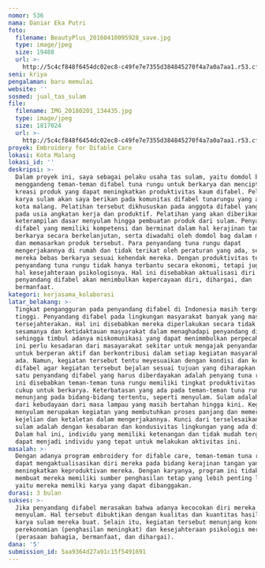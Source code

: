 ```yaml
---
nomor: 536
nama: Daniar Eka Putri
foto:
  filename: BeautyPlus_20160410095928_save.jpg
  type: image/jpeg
  size: 19488
  url: >-
    http://5c4cf848f6454dc02ec8-c49fe7e7355d384845270f4a7a0a7aa1.r53.cf2.rackcdn.com/e5de165d-d3b9-4e83-8610-4bb67120bceb/BeautyPlus_20160410095928_save.jpg
seni: kriya
pengalaman: baru memulai
website: ''
sosmed: jual_tas_sulam
file:
  filename: IMG_20180201_134435.jpg
  type: image/jpeg
  size: 1817024
  url: >-
    http://5c4cf848f6454dc02ec8-c49fe7e7355d384845270f4a7a0a7aa1.r53.cf2.rackcdn.com/20e9041c-bfc6-4621-a1a1-38a714773c73/IMG_20180201_134435.jpg
proyek: Embroidery for Difable Care
lokasi: Kota Malang
lokasi_id: ''
deskripsi: >-
  Dalam proyek ini, saya sebagai pelaku usaha tas sulam, yaitu domdol bag, ingin
  menggandeng teman-teman difabel tuna rungu untuk berkarya dan menciptakan
  kreasi produk yang dapat meningkatkan produktivitas kaum difabel. Pelatihan
  karya sulam akan saya berikan pada komunitas difabel tunarungu yang ada di
  kota malang. Pelatihan tersebut dikhususkan pada anggota difabel yang berada
  pada usia angkatan kerja dan produktif. Pelatihan yang akan diberikan berupa
  keterampilan dasar menyulam hingga pembuatan produk dari sulam. Penyandang
  difabel yang memiliki kompetensi dan berminat dalam hal kerajinan tangan dapat
  berkarya secara berkelanjutan, serta diwadahi oleh domdol bag dalam menjualkan
  dan memasarkan produk tersebut. Para penyandang tuna rungu dapat
  mengerjakannya di rumah dan tidak terikat oleh peraturan yang ada, sehingga
  mereka bebas berkarya sesuai kehendak mereka. Dengan produktivitas tersebut,
  penyandang tuna rungu tidak hanya terbantu secara ekonomi, tetapi juga dalam
  hal kesejahteraan psikologisnya. Hal ini disebabkan aktualisasi diri pada
  penyandang difabel akan menimbulkan kepercayaan diri, dihargai, dan
  bermanfaat. 
kategori: kerjasama_kolaborasi
latar_belakang: >-
  Tingkat pengangguran pada penyandang difabel di Indonesia masih tergolong
  tinggi. Penyandang difabel pada lingkungan masyarakat banyak yang masih belum
  tersejahterakan. Hal ini disebabkan mereka diperlakukan secara tidak adil oleh
  sesamanya dan ketidaktauan masyarakat dalam menaghadapi penyandang difabel,
  sehingga timbul adanya miskomunikasi yang dapat menimmbulkan perpecahan.  Hal
  ini perlu kesadaran dari masayarakat sekitar untuk mengajak penyandang difabel
  untuk berperan aktif dan berkontribusi dalam setiap kegiatan masyarakat yang
  ada. Namun, kegiatan tersebut tentu meyesuaikan dengan kondisi dan keadaan
  difabel agar kegiatan tersebut bejalan sesuai tujuan yang diharapkan. Salah
  satu penyandang difabel yang harus diberdayakan adalah penyang tuna rungu. Hal
  ini disebabkan teman-teman tuna rungu memiliki tingkat produktivitas yang
  cukup untuk berkarya. Keterbatasan yang ada pada teman-teman tuna rungu dapat
  menunjang pada bidang-bidang tertentu, seperti menyulam. Sulam adalah produk
  dari kebudayaan dari masa lampau yang masih bertahan hingga kini. Kegiatan
  menyulam merupakan kegiatan yang membutuhkan proses panjang dan memerlukan
  kejelian dan ketaletan dalam mengerjakannya. Kunci dari terselesaikannya karya
  sulam adalah dengan kesabaran dan kondusivitas lingkungan yang ada di sekitar.
  Dalam hal ini, individu yang memiliki ketenangan dan tidak mudah terganggu
  dapat menjadi individu yang tepat untuk melakukan aktivitas ini. 
masalah: >-
  Dengan adanya program embroidery for difable care, teman-teman tuna rungu
  dapat mengaktualisasikan diri mereka pada bidang kerajinan tangan yang akan
  meningkatkan keproduktivan mereka. Dengan karyanya, program ini tidak hanya
  membuat mereka memiliki sumber penghasilan tetap yang lebih penting lagi,
  yaitu mereka memilki karya yang dapat dibanggakan. 
durasi: 3 bulan
sukses: >-
  Jika penyandang difabel merasakan bahwa adanya kecocokan diri mereka dengan
  menyulam. Hal tersebut dibuktikan dengan kualitas dan kuantitas hasil-hasil
  karya sulam mereka buat. Selain itu, kegiatan tersebut menunjang kondis
  perekonomian (penghasilan meningkat) dan kesejahteraan psikologis mereka
  (perasaan bahagia, bermanfaat, dan dihargai). 
dana: '5'
submission_id: 5aa9364d27a91c15f5491691
---
```

